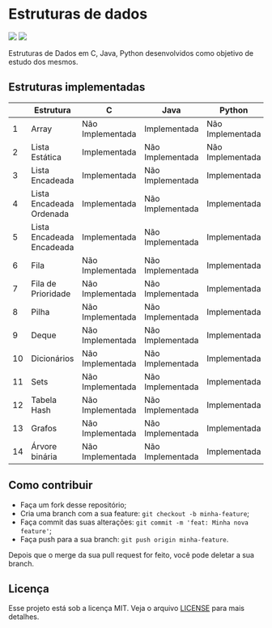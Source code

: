 # Estruturas de dados
![](https://img.shields.io/static/v1?label=PRs&message=welcome&color=7159c1&labelColor=000000) ![](https://img.shields.io/static/v1?label=license&message=MIT&color=7159c1&labelColor=000000)

Estruturas de Dados em C, Java, Python desenvolvidos como objetivo de estudo dos mesmos.

## Estruturas implementadas

|    | Estrutura                 | C | Java | Python |
|----|-------------------------------------|-------|------|--------|
| 1  | Array           | Não Implementada | Implementada | Não Implementada |
| 2  | Lista Estática            | Implementada | Não Implementada | Não Implementada |
| 3  | Lista Encadeada           | Implementada | Não Implementada | Implementada |
| 4  | Lista Encadeada Ordenada           | Implementada | Não Implementada | Implementada |
| 5  | Lista Encadeada Encadeada           | Implementada | Não Implementada | Implementada |
| 6  | Fila         | Não Implementada| Não Implementada | Implementada |
| 7  | Fila de Prioridade        | Não Implementada| Não Implementada | Implementada |
| 8  | Pilha         | Não Implementada| Não Implementada | Implementada |
| 9  | Deque         | Não Implementada| Não Implementada | Implementada |
| 10  | Dicionários         | Não Implementada| Não Implementada | Implementada |
| 11  | Sets         | Não Implementada| Não Implementada | Implementada |
| 12  | Tabela Hash         | Não Implementada| Não Implementada | Implementada |
| 13  | Grafos         | Não Implementada | Não Implementada | Implementada |
| 14  | Árvore binária         | Não Implementada | Não Implementada | Implementada |

## Como contribuir

- Faça um fork desse repositório;
- Cria uma branch com a sua feature: `git checkout -b minha-feature`;
- Faça commit das suas alterações: `git commit -m 'feat: Minha nova feature'`;
- Faça push para a sua branch: `git push origin minha-feature`.

Depois que o merge da sua pull request for feito, você pode deletar a sua branch.

## Licença

Esse projeto está sob a licença MIT. Veja o arquivo [LICENSE](LICENSE.md) para mais detalhes.
